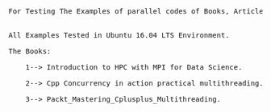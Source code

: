 <pre>
For Testing The Examples of parallel codes of Books, Articles, My Notes, ...etc.<br>

All Examples Tested in Ubuntu 16.04 LTS Environment.

The Books:<br>
	1--> Introduction to HPC with MPI for Data Science.<br>
	2--> Cpp Concurrency in action practical multithreading.<br>
	3--> Packt_Mastering_Cplusplus_Multithreading.<br>
</pre>
